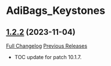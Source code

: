 # AdiBags_Keystones

## [1.2.2](https://github.com/ZelionGG/AdiBags_Keystones/tree/v1.2.2) (2023-11-04)

[Full Changelog](https://github.com/ZelionGG/AdiBags_Keystones/compare/v1.2.1...v1.2.2) [Previous Releases](https://github.com/ZelionGG/AdiBags_Keystones/releases)

- TOC update for patch 10.1.7.
